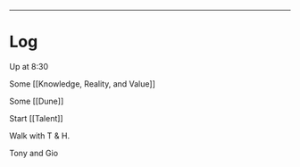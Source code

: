 

---

# Log

Up at 8:30 

Some [[Knowledge, Reality, and Value]]

Some [[Dune]]

Start [[Talent]]

Walk with T & H.

Tony and Gio